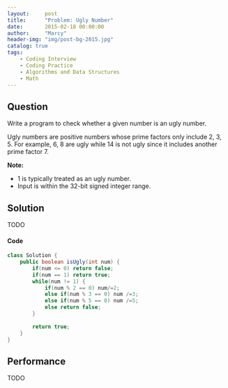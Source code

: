 ```yaml
---
layout:     post
title:      "Problem: Ugly Number"
date:       2015-02-18 00:00:00
author:     "Marcy"
header-img: "img/post-bg-2015.jpg"
catalog: true
tags:
    - Coding Interview
    - Coding Practice
    - Algorithms and Data Structures
    - Math
---
```


## Question

Write a program to check whether a given number is an ugly number.

Ugly numbers are positive numbers whose prime factors only include 2, 3, 5. For example, 6, 8 are ugly while 14 is not ugly since it includes another prime factor 7.

**Note:**
- 1 is typically treated as an ugly number.
- Input is within the 32-bit signed integer range.

## Solution
TODO

#### Code
```java
class Solution {
    public boolean isUgly(int num) {
        if(num <= 0) return false;
        if(num == 1) return true;
        while(num != 1) {
            if(num % 2 == 0) num/=2;
            else if(num % 3 == 0) num /=3;
            else if(num % 5 == 0) num /=5;
            else return false;
        }
        
        return true;
    }
}
```

## Performance
TODO